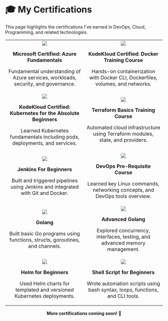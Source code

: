 # 🎓 My Certifications

This page highlights the certifications I’ve earned in DevOps, Cloud, Programming, and related technologies.

<table>
  <tr>
    <td width="50%" align="center">
      <img src="https://img.shields.io/badge/Microsoft%20Certified%3A%20Azure%20Fundamentals-0078D4?style=for-the-badge&logo=microsoftazure&logoColor=white" />
      <p><strong>Microsoft Certified: Azure Fundamentals</strong></p>
      <p>Fundamental understanding of Azure services, workloads, security, and governance.</p>
    </td>
    <td width="50%" align="center">
      <img src="https://img.shields.io/badge/Docker%20Training%20Course-2496ED?style=for-the-badge&logo=docker&logoColor=white" />
      <p><strong>KodeKloud Certified: Docker Training Course</strong></p>
      <p>Hands-on containerization with Docker CLI, Dockerfiles, volumes, and networks.</p>
    </td>
  </tr>
  <tr>
    <td width="50%" align="center">
      <img src="https://img.shields.io/badge/Kubernetes%20for%20Beginners-326CE5?style=for-the-badge&logo=kubernetes&logoColor=white" />
      <p><strong>KodeKloud Certified: Kubernetes for the Absolute Beginners</strong></p>
      <p>Learned Kubernetes fundamentals including pods, deployments, and services.</p>
    </td>
    <td width="50%" align="center">
      <img src="https://img.shields.io/badge/Terraform%20Basics-7B42BC?style=for-the-badge&logo=terraform&logoColor=white" />
      <p><strong>Terraform Basics Training Course</strong></p>
      <p>Automated cloud infrastructure using Terraform modules, state, and providers.</p>
    </td>
  </tr>
  <tr>
    <td width="50%" align="center">
      <img src="https://img.shields.io/badge/Jenkins%20For%20Beginners-D24939?style=for-the-badge&logo=jenkins&logoColor=white" />
      <p><strong>Jenkins For Beginners</strong></p>
      <p>Built and triggered pipelines using Jenkins and integrated with Git and Docker.</p>
    </td>
    <td width="50%" align="center">
      <img src="https://img.shields.io/badge/DevOps%20Pre--Requisite%20Course-0F9D58?style=for-the-badge&logo=googlecloud&logoColor=white" />
      <p><strong>DevOps Pre-Requisite Course</strong></p>
      <p>Learned key Linux commands, networking concepts, and DevOps tools overview.</p>
    </td>
  </tr>
  <tr>
    <td width="50%" align="center">
      <img src="https://img.shields.io/badge/Golang%20Course-00ADD8?style=for-the-badge&logo=go&logoColor=white" />
      <p><strong>Golang</strong></p>
      <p>Built basic Go programs using functions, structs, goroutines, and channels.</p>
    </td>
    <td width="50%" align="center">
      <img src="https://img.shields.io/badge/Advanced%20Golang-00ADD8?style=for-the-badge&logo=go&logoColor=white" />
      <p><strong>Advanced Golang</strong></p>
      <p>Explored concurrency, interfaces, testing, and advanced memory management.</p>
    </td>
  </tr>
  <tr>
    <td width="50%" align="center">
      <img src="https://img.shields.io/badge/Helm%20for%20Beginners-0F1689?style=for-the-badge&logo=helm&logoColor=white" />
      <p><strong>Helm for Beginners</strong></p>
      <p>Used Helm charts for templated and versioned Kubernetes deployments.</p>
    </td>
    <td width="50%" align="center">
      <img src="https://img.shields.io/badge/Shell%20Scripting%20for%20Beginners-4EAA25?style=for-the-badge&logo=gnubash&logoColor=white" />
      <p><strong>Shell Script for Beginners</strong></p>
      <p>Wrote automation scripts using bash syntax, loops, functions, and CLI tools.</p>
    </td>
  </tr>
</table>

<div align="center">
  <strong>More certifications coming soon! 🎯</strong>
</div>
